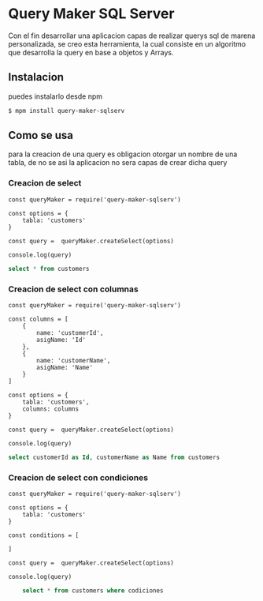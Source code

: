 # Query Maker SQL Server

Con el fin desarrollar una aplicacion capas de realizar querys sql de marena personalizada, se creo esta herramienta, la cual consiste en un algoritmo que desarrolla la query en base a objetos y Arrays.

## Instalacion

puedes instalarlo desde npm 

```Bash
$ mpm install query-maker-sqlserv
```

## Como se usa

para la creacion de una query es obligacion otorgar un nombre de una tabla, de no se asi la aplicacion no sera capas de crear dicha query

### Creacion de select 

```[JS]
const queryMaker = require('query-maker-sqlserv')

const options = {
    tabla: 'customers'
}

const query =  queryMaker.createSelect(options)

console.log(query)
```
```Sql
select * from customers
```

### Creacion de select con columnas

```[JS]
const queryMaker = require('query-maker-sqlserv')

const columns = [
    {
        name: 'customerId',
        asigName: 'Id'
    },
    {
        name: 'customerName',
        asigName: 'Name'
    }
]

const options = {
    tabla: 'customers',
    columns: columns
}

const query =  queryMaker.createSelect(options)

console.log(query)
```
```Sql
select customerId as Id, customerName as Name from customers
```

### Creacion de select con condiciones

```[JS]
const queryMaker = require('query-maker-sqlserv')

const options = {
    tabla: 'customers'
}

const conditions = [

]

const query =  queryMaker.createSelect(options)

console.log(query)
```

```Sql
    select * from customers where codiciones
```


